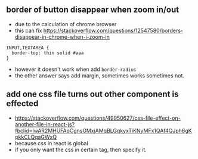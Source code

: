 ## border of button disappear when zoom in/out
- due to the calculation of chrome browser
- this can fix https://stackoverflow.com/questions/12547580/borders-disappear-in-chrome-when-i-zoom-in
```
INPUT,TEXTAREA {
  border-top: thin solid #aaa
}
```
- however it doesn't work when add ```border-radius```
- the other answer says add margin, sometimes works sometimes not.

## add one css file turns out other component is effected
- https://stackoverflow.com/questions/49950627/css-file-effect-on-another-file-in-react-js?fbclid=IwAR2MHUFAoCgnsGMxjAMqBLGqkyxTiKNyMFx1QAf4QJph6gKpkkCLQqaGWxQ
- because css in react is global
- if you only want the css in certain tag, then specify it.
